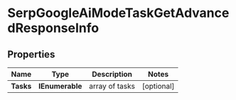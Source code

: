 # SerpGoogleAiModeTaskGetAdvancedResponseInfo


## Properties

| Name | Type | Description | Notes |
|------------ | ------------- | ------------- | -------------|
**Tasks** | **IEnumerable<SerpGoogleAiModeTaskGetAdvancedTaskInfo>** | array of tasks |[optional]|